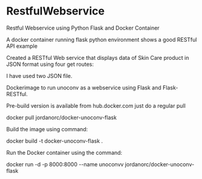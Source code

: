 # RestfulWebservice
Restful Webservice using Python Flask and Docker Container


A docker container running flask python environment shows a good RESTful API example

Created a RESTful Web service that displays data of Skin Care product  in JSON format using four get routes:

I have used two JSON file. 


Dockerimage to run unoconv as a webservice using Flask and Flask-RESTful.

Pre-build version  is available from hub.docker.com just do a regular pull

docker pull jordanorc/docker-unoconv-flask

Build the image using command: 

docker build -t docker-unoconv-flask .

Run the Docker container using the command: 

docker run -d -p 8000:8000 --name unoconvv jordanorc/docker-unoconv-flask

